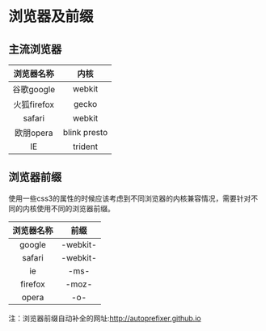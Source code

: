 # 浏览器及前缀

## 主流浏览器

| 浏览器名称  |     内核     |
| :---------: | :----------: |
| 谷歌google  |    webkit    |
| 火狐firefox |    gecko     |
|   safari    |    webkit    |
|  欧朋opera  | blink presto |
|     IE      |   trident    |

## 浏览器前缀

​	使用一些css3的属性的时候应该考虑到不同浏览器的内核兼容情况，需要针对不同的内核使用不同的浏览器前缀。

| 浏览器名称 |   前缀   |
| :--------: | :------: |
|   google   | -webkit- |
|   safari   | -webkit- |
|     ie     |   -ms-   |
|  firefox   |  -moz-   |
|   opera    |   -o-    |

注：浏览器前缀自动补全的网址:http://autoprefixer.github.io